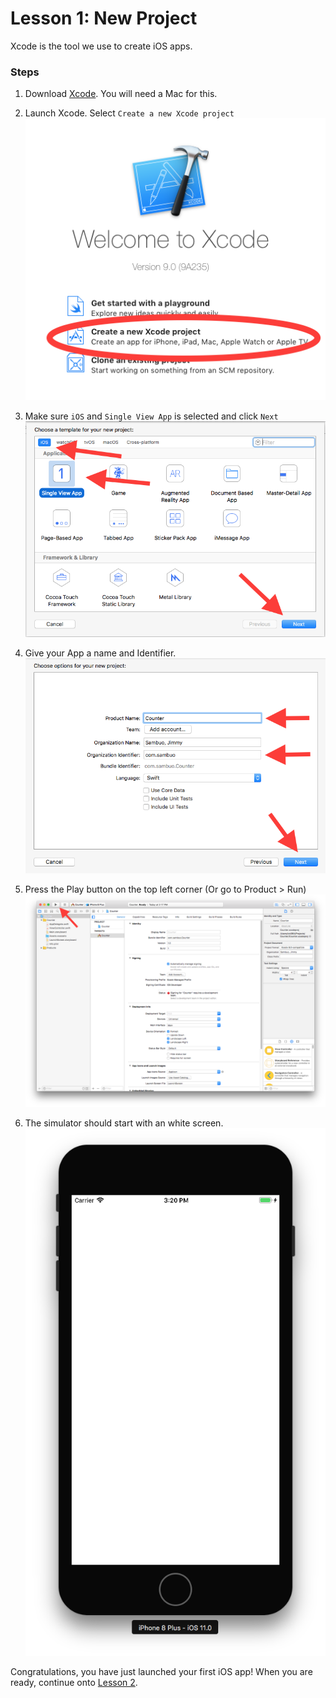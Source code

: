 # Lesson 1: New Project

Xcode is the tool we use to create iOS apps.

### Steps
1. Download [Xcode](https://developer.apple.com/xcode/). You will need a Mac for this.
2. Launch Xcode. Select `Create a new Xcode project`
![Welcome Screen](1-Welcome.png)

3. Make sure `iOS` and `Single View App` is selected and click `Next`
![New Project](2-NewProject.png)

4. Give your App a name and Identifier.
![Project Name](3-Name.png)

5. Press the Play button on the top left corner (Or go to Product > Run)
![Xcode](4-Xcode.png)

6. The simulator should start with an white screen.
![Simulator](5-Simulator.png)

Congratulations, you have just launched your first iOS app!
When you are ready, continue onto [Lesson 2](/Lesson_2/README.md).
